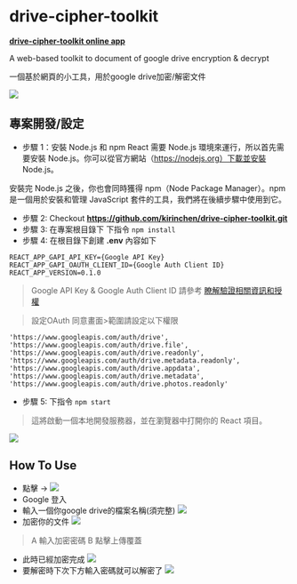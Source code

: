 # drive-cipher-toolkit

**[drive-cipher-toolkit online app](https://kirinchen.github.io/drive-cipher-toolkit/)**

A web-based toolkit to document of google drive encryption & decrypt 

一個基於網頁的小工具，用於google drive加密/解密文件

![](https://hackmd.io/_uploads/BkWssvUrh.png)

## 專案開發/設定
* 步驟 1：安裝 Node.js 和 npm
React 需要 Node.js 環境來運行，所以首先需要安裝 Node.js。你可以從官方網站（https://nodejs.org）下載並安裝 Node.js。

安裝完 Node.js 之後，你也會同時獲得 npm（Node Package Manager）。npm 是一個用於安裝和管理 JavaScript 套件的工具，我們將在後續步驟中使用到它。


* 步驟 2: Checkout **https://github.com/kirinchen/drive-cipher-toolkit.git**
* 步驟 3: 在專案根目錄下 下指令 `npm install`
* 步驟 4: 在根目錄下創建 **.env** 內容如下
```json=
REACT_APP_GAPI_API_KEY={Google API Key}
REACT_APP_GAPI_OAUTH_CLIENT_ID={Google Auth Client ID}
REACT_APP_VERSION=0.1.0
```
> Google API Key & Google Auth Client ID 請參考 [瞭解驗證相關資訊和授權](https://developers.google.com/drive/api/guides/about-sdk?hl=zh-tw)

> 設定OAuth 同意畫面>範圍請設定以下權限 
```l=
'https://www.googleapis.com/auth/drive',
'https://www.googleapis.com/auth/drive.file',
'https://www.googleapis.com/auth/drive.readonly',
'https://www.googleapis.com/auth/drive.metadata.readonly',
'https://www.googleapis.com/auth/drive.appdata',
'https://www.googleapis.com/auth/drive.metadata',
'https://www.googleapis.com/auth/drive.photos.readonly'
```
* 步驟 5: 下指令 `npm start`
> 這將啟動一個本地開發服務器，並在瀏覽器中打開你的 React 項目。
 
![](https://hackmd.io/_uploads/HJpZetLSn.png)


## How To Use

* 點擊 -> ![](https://hackmd.io/_uploads/BJMUeK8Sn.png)
* Google 登入
* 輸入一個你google drive的檔案名稱(須完整)
![](https://hackmd.io/_uploads/rJ8ybYIB2.png)
* 加密你的文件
![](https://hackmd.io/_uploads/SJ4JmKUBh.png)
> A 輸入加密密碼
> B 點擊上傳覆蓋 

* 此時已經加密完成
![](https://hackmd.io/_uploads/rkiyOY8Hn.png)
* 要解密時下次下方輸入密碼就可以解密了
![](https://hackmd.io/_uploads/S1Yr_FLB3.png)





